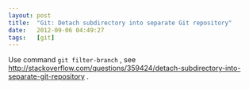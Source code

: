 ```yaml
---
layout: post
title:  "Git: Detach subdirectory into separate Git repository"
date:   2012-09-06 04:49:27
tags:   [git]
---
```



Use command `git filter-branch` , see <http://stackoverflow.com/questions/359424/detach-subdirectory-into-separate-git-repository> .
